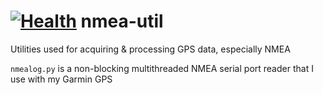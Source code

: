 [![Health](https://landscape.io/github/scienceopen/nmea-util/master/landscape.png)](https://landscape.io/github/scienceopen/nmea-util/master)
nmea-util
=========

Utilities used for acquiring &amp; processing GPS data, especially NMEA

``` nmealog.py ``` is a non-blocking multithreaded NMEA serial port reader 
that I use with my Garmin GPS
